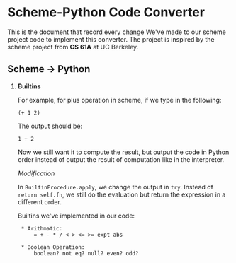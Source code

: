# Scheme-Python Code Converter

This is the document that record every change We've made to our scheme project code to implement this converter. The project is inspired by the scheme project from **CS 61A** at UC Berkeley.

## Scheme -> Python

1. **Builtins**

	For example, for plus operation in scheme, if we type in the following: 

	```
	(+ 1 2)
	```

	The output should be:

	```
	1 + 2
	```

	Now we still want it to compute the result, but output the code in Python order instead of output the result of computation like in the interpreter.

	*Modification*

	In ``BuiltinProcedure.apply``, we change the output in ``try``. Instead of ``return self.fn``, we still do the evaluation but return the expression in a different order.

	Builtins we've implemented in our code:
	
		* Arithmatic:
			= + - * / < > <= >= expt abs

		* Boolean Operation:
			boolean? not eq? null? even? odd?


